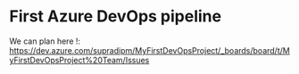 # First Azure DevOps pipeline

We can plan here !: https://dev.azure.com/supradipm/MyFirstDevOpsProject/_boards/board/t/MyFirstDevOpsProject%20Team/Issues
 
 
